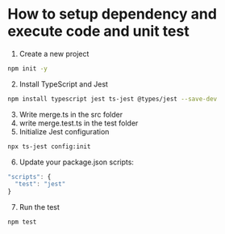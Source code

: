 <h1>How to setup dependency and execute code and unit test</h1>

1. Create a new project
```bash
npm init -y
```
2. Install TypeScript and Jest
```bash
npm install typescript jest ts-jest @types/jest --save-dev
```
3. Write merge.ts in the src folder
4. write merge.test.ts in the test folder
5. Initialize Jest configuration
```bash
npx ts-jest config:init
```
6. Update your package.json scripts:
```typescript
"scripts": {
  "test": "jest"
}
```
7. Run the test
```bash
npm test
```


